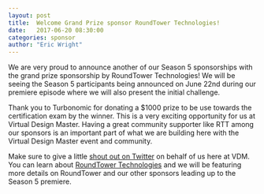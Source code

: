 ```yaml
---
layout: post
title:  Welcome Grand Prize sponsor RoundTower Technologies!
date:   2017-06-20 08:30:00
categories: sponsor
author: "Eric Wright"
---
```

We are very proud to announce another of our Season 5 sponsorships with the grand prize sponsorship by RoundTower Technologies!  We will be seeing the Season 5 participants being announced on June 22nd during our premiere episode where we will also present the initial challenge.

Thank you to Turbonomic for donating a $1000 prize to be use towards the certification exam by the winner.  This is a very exciting opportunity for us at Virtual Design Master.  Having a great community supporter like RTT among our sponsors is an important part of what we are building here with the Virtual Design Master event and community.

Make sure to give a little [shout out on Twitter][rtttwitter] on behalf of us here at VDM. You can learn about [RoundTower Technologies][rtt] and we will be featuring more details on RoundTower and our other sponsors leading up to the Season 5 premiere.

[rtt]:      	http://roundtowertech.com
[rtttwitter]:	http://twitter.com/roundtowertech
